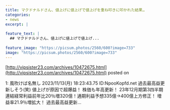 ```yaml
---
title: マクドナルドさん、値上げに値上げで値上げを重ね叩きに叩かれた結果…
categories:
- news
excerpt: |
  
feature_text: |
  ## マクドナルドさん、値上げに値上げで値上げ...
  
feature_image: "https://picsum.photos/2560/600?image=733"
image: "https://picsum.photos/2560/600?image=733"
---
```


[http://vipsister23.com/archives/10472675.html](http://vipsister23.com/archives/10472675.html)
posted on 

<!--more-->

1: 風吹けば名無し 2023/11/13(月) 18:23:43.75 ID:NpooKopfd.net 過去最高益更新しそう(笑) 値上げが原因で超爆益！ 株価も年高更新！ 23年12月期第3四半期連結経常利益前年比20％増320億！通期利益予想335億→400億上方修正！ 増益率21.9％増拡大！ 過去最高益更新...
